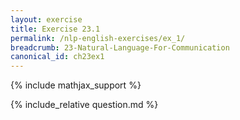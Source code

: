 ```yaml
---
layout: exercise
title: Exercise 23.1
permalink: /nlp-english-exercises/ex_1/
breadcrumb: 23-Natural-Language-For-Communication
canonical_id: ch23ex1
---
```


{% include mathjax_support %}
<div id="hiddden">{% include_relative question.md %}</div>